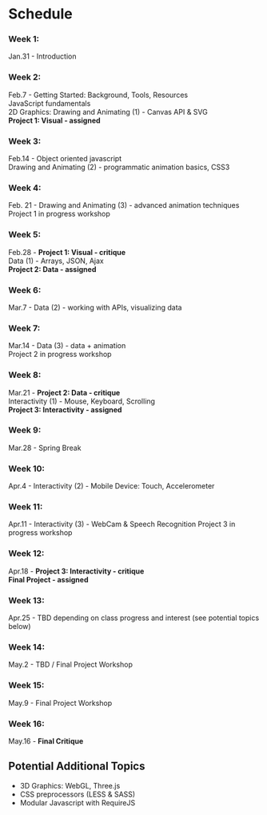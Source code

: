 Schedule
========

### Week 1:
Jan.31 - Introduction

### Week 2:
Feb.7 - Getting Started: Background, Tools, Resources  
JavaScript fundamentals  
2D Graphics: Drawing and Animating (1) - Canvas API & SVG  
**Project 1: Visual - assigned**  

### Week 3:
Feb.14 - Object oriented javascript  
Drawing and Animating (2) - programmatic animation basics, CSS3

### Week 4:
Feb. 21 - Drawing and Animating (3) - advanced animation techniques  
Project 1 in progress workshop

### Week 5:
Feb.28 - **Project 1: Visual - critique**  
Data (1) - Arrays, JSON, Ajax  
**Project 2: Data - assigned**

### Week 6: 
Mar.7 - Data (2) - working with APIs, visualizing data

### Week 7: 
Mar.14 - Data (3) - data + animation  
Project 2 in progress workshop

### Week 8:
Mar.21 - **Project 2: Data - critique**  
Interactivity (1) - Mouse, Keyboard, Scrolling  
**Project 3: Interactivity - assigned**

### Week 9: 
Mar.28 - Spring Break

### Week 10: 
Apr.4 - Interactivity (2) - Mobile Device: Touch, Accelerometer

### Week 11: 
Apr.11 - Interactivity (3) - WebCam & Speech Recognition
Project 3 in progress workshop

### Week 12: 
Apr.18 - **Project 3: Interactivity - critique**  
**Final Project - assigned**

### Week 13: 
Apr.25 - TBD depending on class progress and interest (see potential topics below)

### Week 14: 
May.2 - TBD / Final Project Workshop

### Week 15: 
May.9 - Final Project Workshop

### Week 16:
May.16 - **Final Critique**


Potential Additional Topics
---

-   3D Graphics: WebGL, Three.js
-   CSS preprocessors (LESS & SASS)
-   Modular Javascript with RequireJS
